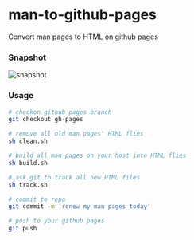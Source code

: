 # man-to-github-pages
Convert man pages to HTML on github pages

### Snapshot
![snapshot](https://raw.githubusercontent.com/vbem/man-to-github-pages/gh-pages/img/snapshot.png)

### Usage
```sh
# checkon github pages branch
git checkout gh-pages

# remove all old man pages' HTML flies
sh clean.sh

# build all man pages on your host into HTML flies
sh build.sh

# ask git to track all new HTML files
sh track.sh

# commit to repo
git commit -m 'renew my man pages today'

# push to your github pages
git push
```
